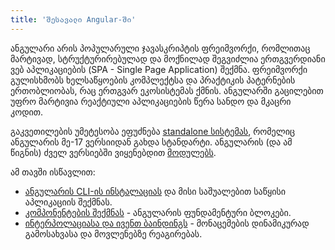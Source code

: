 ```yaml
---
title: 'შესავალი Angular-ში'
---
```


ანგულარი არის პოპულარული ჯავასკრიპტის ფრეიმვორქი, რომლითაც მარტივად,
სტრუქტურირებულად და მოქნილად შეგვიძლია ერთგვერდიანი ვებ აპლიკაციების
(SPA - Single Page Application) შექმნა. ფრეიმვორქი გულისხმობს ხელსაწყოების
კომპლექტსა და პრაქტიკის პატერნების ერთობლიობას, რაც ერთგვარ ეკოსისტემას ქმნის.
ანგულარში გაცილებით უფრო მარტივია რეაქტიული აპლიკაციების წერა სანდო და მკაცრი კოდით.

გაკვეთილების უმეტესობა ეფუძნება [standalone სისტემას](./doc/guides/angular/standalone), რომელიც ანგულარის მე-17 ვერსიიდან
გახდა სტანდარტი. ანგულარის (და ამ წიგნის) ძველ ვერსიებში ვიყენებდით [მოდულებს](./doc/guides/angular/ng-modules).

ამ თავში ისწავლით:

- [ანგულარის CLI-ის ინსტალაციას](./doc/guides/angular/introduction/getting-started) და მისი საშუალებით საწყისი აპლიკაციის შექმნას.
- [კომპონენტების შექმნას](./doc/guides/angular/introduction/creating-component) - ანგულარის ფუნდამენტური ბლოკები.
- [ინტერპოლაციასა და ივენთ ბაინდინგს](./doc/guides/angular/introduction/interpolation-data-binding) - მონაცემების დინამიკურად გამოსახვასა და მოვლენებზე რეაგირებას.
